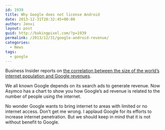 ```yaml
---
id: 1939
title: Why Google does not license Android
date: 2013-12-31T20:32:45+00:00
author: Jenxi
layout: post
guid: http://bakingpixel.com/?p=1939
permalink: /2013/12/31/google-android-revenue/
categories:
  - News
tags:
  - google
---
```

Business Insider reports on [the correlation between the size of the world&#8217;s internet population and Google revenues](http://www.businessinsider.com/this-chart-shows-why-google-gives-away-one-of-its-most-valuable-assets-away-for-free-2013-12).

We all known Google depends on its search ads to generate revenue. Now Asymco has a chart to show you how Google’s ad revenue is related to the number of people using the internet.

No wonder Google wants to bring internet to areas with limited or no internet access. Don’t get me wrong. I applaud Google for its efforts to increase internet penetration. But we should keep in mind that it is not without benefit to Google.